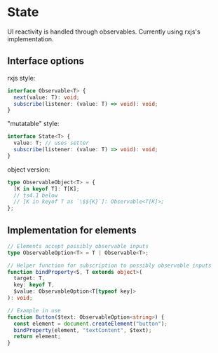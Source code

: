 # State

UI reactivity is handled through observables. Currently using rxjs's implementation.

## Interface options

rxjs style:

```ts
interface Observable<T> {
  next(value: T): void;
  subscribe(listener: (value: T) => void): void;
}
```

"mutatable" style:

```ts
interface State<T> {
  value: T; // uses setter
  subscribe(listener: (value: T) => void): void;
}
```

object version:

```ts
type ObservableObject<T> = {
  [K in keyof T]: T[K];
  // ts4.1 below
  // [K in keyof T as `\$${K}`]: Observable<T[K]>;
};
```

## Implementation for elements

```ts
// Elements accept possibly observable inputs
type ObservableOption<T> = T | Observable<T>;

// Helper function for subscription to possibly observable inputs
function bindProperty<S, T extends object>(
  target: T,
  key: keyof T,
  $value: ObservableOption<T[typeof key]>
): void;

// Example in use
function Button($text: ObservableOption<string>) {
  const element = document.createElement("button");
  bindProperty(element, "textContent", $text);
  return element;
}
```
